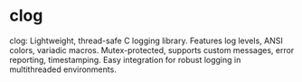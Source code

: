 # clog
clog: Lightweight, thread-safe C logging library. Features log levels, ANSI colors, variadic macros. Mutex-protected, supports custom messages, error reporting, timestamping. Easy integration for robust logging in multithreaded environments.
